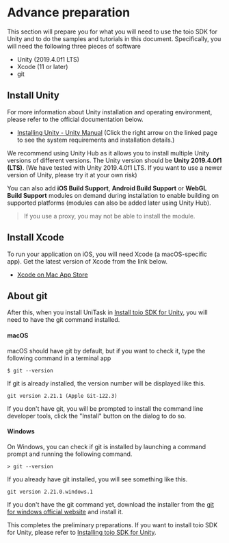 # Advance preparation

This section will prepare you for what you will need to use the toio SDK for Unity and to do the samples and tutorials in this document. Specifically, you will need the following three pieces of software

- Unity (2019.4.0f1 LTS)
- Xcode (11 or later)
- git

## Install Unity

For more information about Unity installation and operating environment, please refer to the official documentation below.

- [Installing Unity \- Unity Manual](https://docs.unity3d.com/ja/2019.4/Manual/GettingStartedInstallingUnity.html)
(Click the right arrow on the linked page to see the system requirements and installation details.)

We recommend using Unity Hub as it allows you to install multiple Unity versions of different versions.
The Unity version should be **Unity 2019.4.0f1 (LTS)**. (We have tested with Unity 2019.4.0f1 LTS. If you want to use a newer version of Unity, please try it at your own risk)

You can also add **iOS Build Support**, **Android Build Support** or **WebGL Build Support** modules on demand during installation to enable building on supported platforms (modules can also be added later using Unity Hub).

> If you use a proxy, you may not be able to install the module.

## Install Xcode

To run your application on iOS, you will need Xcode (a macOS-specific app). Get the latest version of Xcode from the link below.

- [‎Xcode on Mac App Store](https://apps.apple.com/jp/app/xcode/id497799835)

## About git

After this, when you install UniTask in [Install toio SDK for Unity](download_sdk.md), you will need to have the git command installed.

#### macOS

macOS should have git by default, but if you want to check it, type the following command in a terminal app

```
$ git --version
```

If git is already installed, the version number will be displayed like this.

```
git version 2.21.1 (Apple Git-122.3)
```

If you don't have git, you will be prompted to install the command line developer tools, click the "Install" button on the dialog to do so.

#### Windows

On Windows, you can check if git is installed by launching a command prompt and running the following command.

```
> git --version
```

If you already have git installed, you will see something like this.

```
git version 2.21.0.windows.1
```

If you don't have the git command yet, download the installer from the [git for windows official website](https://gitforwindows.org/) and install it.



This completes the preliminary preparations. If you want to install toio SDK for Unity, please refer to [Installing toio SDK for Unity](download_sdk.md).